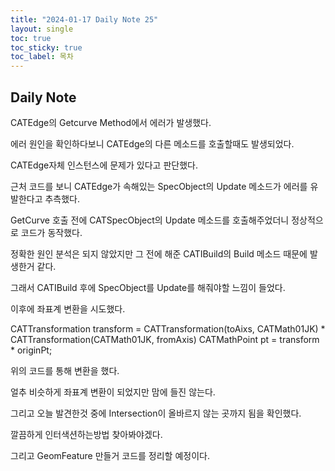 ```yaml
---
title: "2024-01-17 Daily Note 25"
layout: single
toc: true
toc_sticky: true
toc_label: 목차
---
```


## Daily Note

CATEdge의 Getcurve Method에서 에러가 발생했다.

에러 원인을 확인하다보니 CATEdge의 다른 메소드를 호출할때도 발생되었다.

CATEdge자체 인스턴스에 문제가 있다고 판단했다.

근처 코드를 보니 CATEdge가 속해있는 SpecObject의 Update 메소드가 에러를 유발한다고 추측했다.

GetCurve 호출 전에 CATSpecObject의 Update 메소드를 호출해주었더니 정상적으로 코드가 동작했다.

정확한 원인 분석은 되지 않았지만 그 전에 해준 CATIBuild의 Build 메소드 때문에 발생한거 같다.

그래서 CATIBuild 후에 SpecObject를 Update를 해줘야할 느낌이 들었다.

이후에 좌표계 변환을 시도했다.

CATTransformation transform = CATTransformation(toAixs, CATMath01JK) * CATTransformation(CATMath01JK, fromAxis)
CATMathPoint pt = transform * originPt;

위의 코드를 통해 변환을 했다.

얼추 비슷하게 좌표계 변환이 되었지만 맘에 들진 않는다.

그리고 오늘 발견한것 중에 Intersection이 올바르지 않는 곳까지 됨을 확인했다.

깔끔하게 인터색션하는방법 찾아봐야겠다.

그리고 GeomFeature 만들거 코드를 정리할 예정이다.